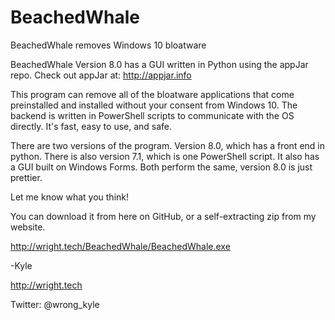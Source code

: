 # BeachedWhale
BeachedWhale removes Windows 10 bloatware

BeachedWhale Version 8.0 has a GUI written in Python using the appJar repo.
Check out appJar at: http://appjar.info

This program can remove all of the bloatware applications that come preinstalled and installed without your consent from Windows 10. 
The backend is written in PowerShell scripts to communicate with the OS directly. It's fast, easy to use, and safe.

There are two versions of the program. Version 8.0, which has a front end in python. There is also version 7.1, which is one PowerShell script. It also has a GUI built on Windows Forms. Both perform the same, version 8.0 is just prettier.

Let me know what you think!

You can download it from here on GitHub, or a self-extracting zip from my website.

http://wright.tech/BeachedWhale/BeachedWhale.exe

-Kyle

http://wright.tech

Twitter: @wrong_kyle
